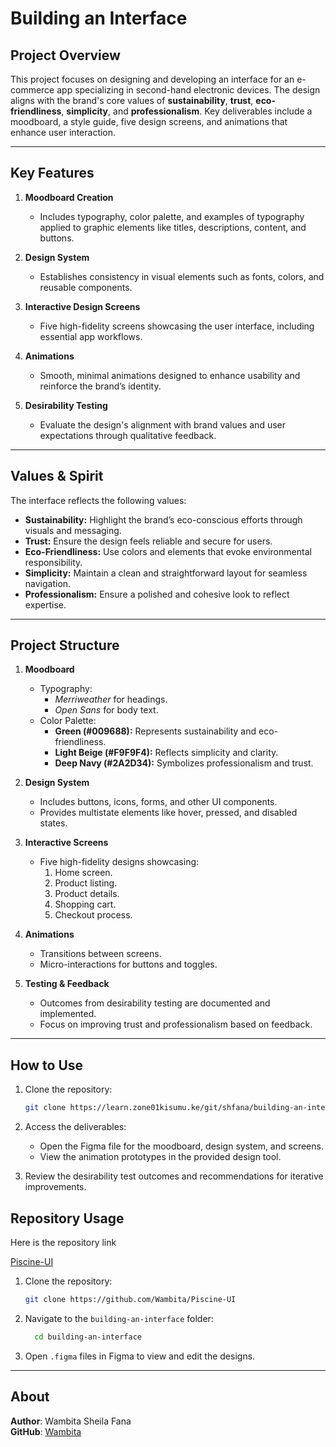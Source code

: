 # **Building an Interface**  

## **Project Overview**  
This project focuses on designing and developing an interface for an e-commerce app specializing in second-hand electronic devices. The design aligns with the brand's core values of **sustainability**, **trust**, **eco-friendliness**, **simplicity**, and **professionalism**. Key deliverables include a moodboard, a style guide, five design screens, and animations that enhance user interaction.

---

## **Key Features**  
1. **Moodboard Creation**  
   - Includes typography, color palette, and examples of typography applied to graphic elements like titles, descriptions, content, and buttons.  

2. **Design System**  
   - Establishes consistency in visual elements such as fonts, colors, and reusable components.  

3. **Interactive Design Screens**  
   - Five high-fidelity screens showcasing the user interface, including essential app workflows.  

4. **Animations**  
   - Smooth, minimal animations designed to enhance usability and reinforce the brand’s identity.  

5. **Desirability Testing**  
   - Evaluate the design's alignment with brand values and user expectations through qualitative feedback.  


---

## **Values & Spirit**  
The interface reflects the following values:  
- **Sustainability:** Highlight the brand’s eco-conscious efforts through visuals and messaging.  
- **Trust:** Ensure the design feels reliable and secure for users.  
- **Eco-Friendliness:** Use colors and elements that evoke environmental responsibility.  
- **Simplicity:** Maintain a clean and straightforward layout for seamless navigation.  
- **Professionalism:** Ensure a polished and cohesive look to reflect expertise.  

---

## **Project Structure**  
1. **Moodboard**  
   - Typography:  
     - *Merriweather* for headings.  
     - *Open Sans* for body text.  
   - Color Palette:  
     - **Green (#009688):** Represents sustainability and eco-friendliness.  
     - **Light Beige (#F9F9F4):** Reflects simplicity and clarity.  
     - **Deep Navy (#2A2D34):** Symbolizes professionalism and trust.  

2. **Design System**  
   - Includes buttons, icons, forms, and other UI components.  
   - Provides multistate elements like hover, pressed, and disabled states.  

3. **Interactive Screens**  
   - Five high-fidelity designs showcasing:  
     1. Home screen.  
     2. Product listing.  
     3. Product details.  
     4. Shopping cart.  
     5. Checkout process.  

4. **Animations**  
   - Transitions between screens.  
   - Micro-interactions for buttons and toggles.  
 

5. **Testing & Feedback**  
   - Outcomes from desirability testing are documented and implemented.  
   - Focus on improving trust and professionalism based on feedback.  

---

## **How to Use**  
1. Clone the repository:  
   ```bash  
   git clone https://learn.zone01kisumu.ke/git/shfana/building-an-interface.git  
   ```  

2. Access the deliverables:  
   - Open the Figma file for the moodboard, design system, and screens.  
   - View the animation prototypes in the provided design tool.  

3. Review the desirability test outcomes and recommendations for iterative improvements.  

## Repository Usage

Here is the repository link

[Piscine-UI](https://github.com/Wambita/Piscine-UI)


1. Clone the repository:
   ```bash
   git clone https://github.com/Wambita/Piscine-UI
   ```
2. Navigate to the `building-an-interface` folder: 
   ```bash
     cd building-an-interface
   ```
3. Open `.figma` files in Figma to view and edit the designs.

---

## About
**Author**: Wambita Sheila Fana  
**GitHub**: [Wambita](https://github.com/Wambita)  
